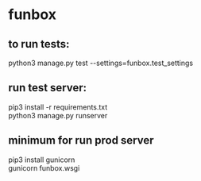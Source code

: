 # funbox

## to run tests:

python3 manage.py test --settings=funbox.test_settings

## run test server:

pip3 install -r requirements.txt \
python3 manage.py runserver

## minimum for run prod server

pip3 install gunicorn \
gunicorn funbox.wsgi
